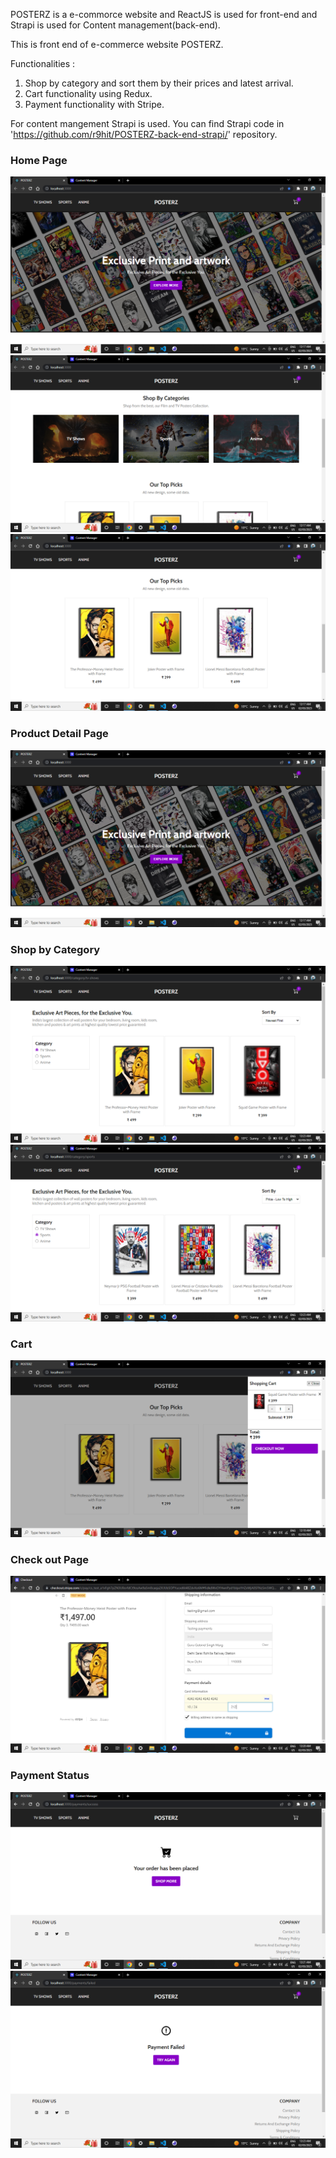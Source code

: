 POSTERZ is a e-commorce website and ReactJS is used for front-end and Strapi is used for Content management(back-end).

This is front end of e-commerce website POSTERZ.

Functionalities : 
1. Shop by category and sort them by their prices and latest arrival.
2. Cart functionality using Redux.
3. Payment functionality with Stripe.

For content mangement Strapi is used. You can find Strapi code in 'https://github.com/r9hit/POSTERZ-back-end-strapi/' repository.

### Home Page
![Home Page](https://github.com/r9hit/POSTERZ-front-end/blob/main/Screenshots/Screenshot%20(42).png)
![Home Page](https://github.com/r9hit/POSTERZ-front-end/blob/main/Screenshots/Screenshot%20(43).png)
![Home Page](https://github.com/r9hit/POSTERZ-front-end/blob/main/Screenshots/Screenshot%20(44).png)

### Product Detail Page
![Home Page](https://github.com/r9hit/POSTERZ-front-end/blob/main/Screenshots/Screenshot%20(42).png)

### Shop by Category
![categories](https://github.com/r9hit/POSTERZ-front-end/blob/main/Screenshots/Screenshot%20(52).png)
![categories](https://github.com/r9hit/POSTERZ-front-end/blob/main/Screenshots/Screenshot%20(51).png)

### Cart
![Home Page](https://github.com/r9hit/POSTERZ-front-end/blob/main/Screenshots/Screenshot%20(45).png)

### Check out Page
![Home Page](https://github.com/r9hit/POSTERZ-front-end/blob/main/Screenshots/Screenshot%20(48).png)

### Payment Status
![Home Page](https://github.com/r9hit/POSTERZ-front-end/blob/main/Screenshots/Screenshot%20(49).png)
![Home Page](https://github.com/r9hit/POSTERZ-front-end/blob/main/Screenshots/Screenshot%20(50).png)


